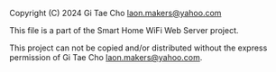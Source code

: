 Copyright (C) 2024 Gi Tae Cho <laon.makers@yahoo.com>

This file is a part of the Smart Home WiFi Web Server project.

This project can not be copied and/or distributed without the express
permission of Gi Tae Cho <laon.makers@yahoo.com>.